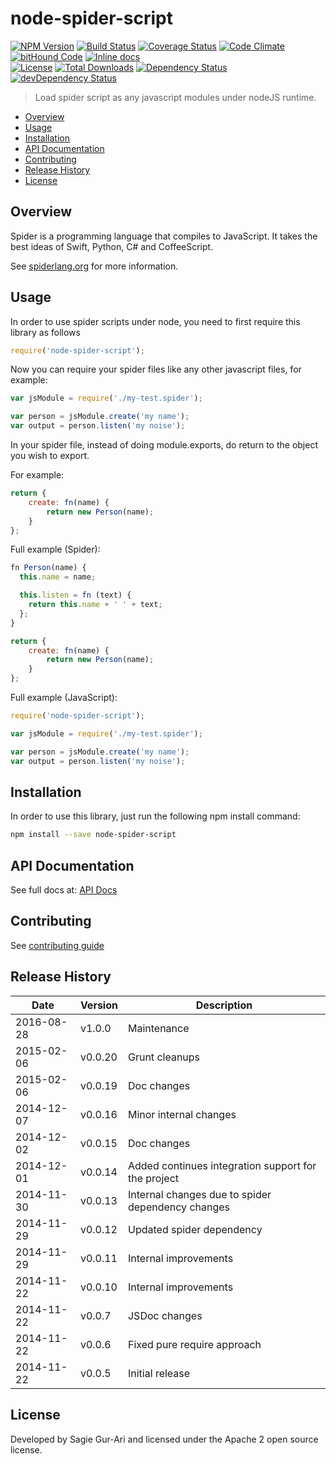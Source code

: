# node-spider-script

[![NPM Version](http://img.shields.io/npm/v/node-spider-script.svg?style=flat)](https://www.npmjs.org/package/node-spider-script) [![Build Status](https://travis-ci.org/sagiegurari/node-spider-script.svg)](http://travis-ci.org/sagiegurari/node-spider-script) [![Coverage Status](https://coveralls.io/repos/sagiegurari/node-spider-script/badge.svg)](https://coveralls.io/r/sagiegurari/node-spider-script) [![Code Climate](https://codeclimate.com/github/sagiegurari/node-spider-script/badges/gpa.svg)](https://codeclimate.com/github/sagiegurari/node-spider-script) [![bitHound Code](https://www.bithound.io/github/sagiegurari/node-spider-script/badges/code.svg)](https://www.bithound.io/github/sagiegurari/node-spider-script) [![Inline docs](http://inch-ci.org/github/sagiegurari/node-spider-script.svg?branch=master)](http://inch-ci.org/github/sagiegurari/node-spider-script)<br>
[![License](https://img.shields.io/npm/l/node-spider-script.svg?style=flat)](https://github.com/sagiegurari/node-spider-script/blob/master/LICENSE) [![Total Downloads](https://img.shields.io/npm/dt/node-spider-script.svg?style=flat)](https://www.npmjs.org/package/node-spider-script) [![Dependency Status](https://david-dm.org/sagiegurari/node-spider-script.svg)](https://david-dm.org/sagiegurari/node-spider-script) [![devDependency Status](https://david-dm.org/sagiegurari/node-spider-script/dev-status.svg)](https://david-dm.org/sagiegurari/node-spider-script?type=dev)

> Load spider script as any javascript modules under nodeJS runtime.

* [Overview](#overview)
* [Usage](#usage)
* [Installation](#installation)
* [API Documentation](docs/api.md)
* [Contributing](.github/CONTRIBUTING.md)
* [Release History](#history)
* [License](#license)

<a name="overview"></a>
## Overview
Spider is a programming language that compiles to JavaScript. It takes the best ideas of Swift, Python, C# and CoffeeScript.

See [spiderlang.org](http://spiderlang.org/) for more information.

<a name="usage"></a>
## Usage
In order to use spider scripts under node, you need to first require this library as follows

```js
require('node-spider-script');
```

Now you can require your spider files like any other javascript files, for example:

```js
var jsModule = require('./my-test.spider');

var person = jsModule.create('my name');
var output = person.listen('my noise');
```

In your spider file, instead of doing module.exports, do return to the object you wish to export.

For example:

```js
return {
    create: fn(name) {
        return new Person(name);
    }
};
```

Full example (Spider):

```js
fn Person(name) {
  this.name = name;

  this.listen = fn (text) {
    return this.name + ' ' + text;
  };
}

return {
    create: fn(name) {
        return new Person(name);
    }
};
```

Full example (JavaScript):

```js
require('node-spider-script');

var jsModule = require('./my-test.spider');

var person = jsModule.create('my name');
var output = person.listen('my noise');
```

<a name="installation"></a>
## Installation
In order to use this library, just run the following npm install command:

```sh
npm install --save node-spider-script
```

## API Documentation
See full docs at: [API Docs](docs/api.md)

## Contributing
See [contributing guide](.github/CONTRIBUTING.md)

<a name="history"></a>
## Release History

| Date        | Version | Description |
| ----------- | ------- | ----------- |
| 2016-08-28  | v1.0.0  | Maintenance |
| 2015-02-06  | v0.0.20 | Grunt cleanups |
| 2015-02-06  | v0.0.19 | Doc changes |
| 2014-12-07  | v0.0.16 | Minor internal changes |
| 2014-12-02  | v0.0.15 | Doc changes |
| 2014-12-01  | v0.0.14 | Added continues integration support for the project |
| 2014-11-30  | v0.0.13 | Internal changes due to spider dependency changes |
| 2014-11-29  | v0.0.12 | Updated spider dependency |
| 2014-11-29  | v0.0.11 | Internal improvements |
| 2014-11-22  | v0.0.10 | Internal improvements |
| 2014-11-22  | v0.0.7  | JSDoc changes |
| 2014-11-22  | v0.0.6  | Fixed pure require approach |
| 2014-11-22  | v0.0.5  | Initial release |

<a name="license"></a>
## License
Developed by Sagie Gur-Ari and licensed under the Apache 2 open source license.
